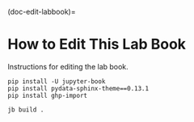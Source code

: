 (doc-edit-labbook)=
# How to Edit This Lab Book
Instructions for editing the lab book.

```
pip install -U jupyter-book
pip install pydata-sphinx-theme==0.13.1
pip install ghp-import
```

```
jb build .
```